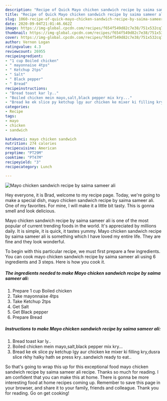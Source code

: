 ```yaml
---
description: "Recipe of Quick Mayo chicken sandwich recipe by saima sameer ali"
title: "Recipe of Quick Mayo chicken sandwich recipe by saima sameer ali"
slug: 1060-recipe-of-quick-mayo-chicken-sandwich-recipe-by-saima-sameer-ali
date: 2020-09-04T21:01:46.662Z
image: https://img-global.cpcdn.com/recipes/f654f549d82c7e38/751x532cq70/mayo-chicken-sandwich-recipe-by-saima-sameer-ali-recipe-main-photo.jpg
thumbnail: https://img-global.cpcdn.com/recipes/f654f549d82c7e38/751x532cq70/mayo-chicken-sandwich-recipe-by-saima-sameer-ali-recipe-main-photo.jpg
cover: https://img-global.cpcdn.com/recipes/f654f549d82c7e38/751x532cq70/mayo-chicken-sandwich-recipe-by-saima-sameer-ali-recipe-main-photo.jpg
author: Vernon Logan
ratingvalue: 4.3
reviewcount: 26955
recipeingredient:
- "1 cup Boiled chicken"
- " mayonnaise 4tps"
- " Ketchup 2tps"
- " Salt"
- " Black pepper"
- " Bread"
recipeinstructions:
- "Bread toast kar ly.."
- "Boiled chicken mein mayo,salt,black pepper mix kry..."
- "Bread ke ek slice py ketchup lgy aur chicken ke mixer ki filling kry,dusra slice rkhy halky hath se press kry..sandwich ready to eat.."
categories:
- Recipe
tags:
- mayo
- chicken
- sandwich

katakunci: mayo chicken sandwich 
nutrition: 274 calories
recipecuisine: American
preptime: "PT29M"
cooktime: "PT47M"
recipeyield: "3"
recipecategory: Lunch

---
```



![Mayo chicken sandwich recipe by saima sameer ali](https://img-global.cpcdn.com/recipes/f654f549d82c7e38/751x532cq70/mayo-chicken-sandwich-recipe-by-saima-sameer-ali-recipe-main-photo.jpg)

Hey everyone, it is Brad, welcome to my recipe page. Today, we're going to make a special dish, mayo chicken sandwich recipe by saima sameer ali. One of my favorites. For mine, I will make it a little bit tasty. This is gonna smell and look delicious.



Mayo chicken sandwich recipe by saima sameer ali is one of the most popular of current trending foods in the world. It's appreciated by millions daily. It is simple, it is quick, it tastes yummy. Mayo chicken sandwich recipe by saima sameer ali is something which I have loved my entire life. They are fine and they look wonderful.


To begin with this particular recipe, we must first prepare a few ingredients. You can cook mayo chicken sandwich recipe by saima sameer ali using 6 ingredients and 3 steps. Here is how you cook it.

<!--inarticleads1-->

##### The ingredients needed to make Mayo chicken sandwich recipe by saima sameer ali:

1. Prepare 1 cup Boiled chicken
1. Take  mayonnaise 4tps
1. Take  Ketchup 2tps
1. Get  Salt
1. Get  Black pepper
1. Prepare  Bread




<!--inarticleads2-->

##### Instructions to make Mayo chicken sandwich recipe by saima sameer ali:

1. Bread toast kar ly..
1. Boiled chicken mein mayo,salt,black pepper mix kry...
1. Bread ke ek slice py ketchup lgy aur chicken ke mixer ki filling kry,dusra slice rkhy halky hath se press kry..sandwich ready to eat..




So that's going to wrap this up for this exceptional food mayo chicken sandwich recipe by saima sameer ali recipe. Thanks so much for reading. I am confident that you can make this at home. There is gonna be more interesting food at home recipes coming up. Remember to save this page in your browser, and share it to your family, friends and colleague. Thank you for reading. Go on get cooking!
